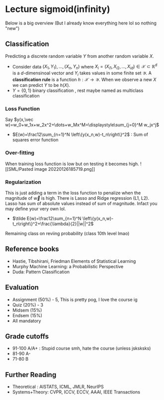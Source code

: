 # Lecture sigmoid(infinity)
Below is a big overview (But I already know everything here lol so nothing "new")
## Classification
Predicting a discrete random variable $Y$ from another random variable $X$.
- Consider data $(X_1, Y_1),\dots,(X_n, Y_n)$ where $X_i=(X_{i1}, X_{i2},\dots,X_{id}) \in \mathcal{X} \subset \mathbb{R}^d$  
  is a $d$-dimensinoal vector and $Y_i$ takes values in some finite set $\mathcal{Y}$. A **classification rule** is a function $h:\mathcal{X}\to\mathcal{Y}$. When we observe a new $X$ we can predict $Y$ to be $h(X)$.
- $Y=\{0,1\}$ binary classification , rest maybe named as multiclass classification

### Loss Function
Say $y(x,\vec w)=w_0+w_1x+w_2x^2+\dots+w_Mx^M=\displaystyle\sum_{j=0}^M w_jx^j$
- $E(w)=\frac12\sum_{n=1}^N \left\{y(x_n,w)-t_n\right\}^2$ : Sum of squares error function

### Over-fitting
When training loss function is low but on testing it becomes high.
![[SML/Pasted image 20220126185719.png]]

### Regularization
This is just adding a term in the loss function to penalize when the magnitude of $\vec w$ is high. There is Lasso and Ridge regression (L1, L2). Lasso has sum of absolute values instead of sum of magnitude. Infact you may define your very own lol.
- $\tilde E(w)=\frac12\sum_{n=1}^N \left\{y(x_n,w)-t_n\right\}^2+\frac{\lambda}{2}||w||^2$

Remaining class on reviing probability (class 10th level lmao)

## Reference books
- Hastie, Tibshirani, Friedman Elements of Statistical Learning
- Murphy Machine Learning: a Probabilistic Perspective
- Duda: Pattern Classification

## Evaluation
- Assignment (50%) - 5, This is pretty pog, I love the course ig
- Quiz (20%) - 3
- Midsem (15%)
- Endsem (15%)
- All mandatory

## Grade cutoffs
- 91-100 A/A+ : Stupid course smh, hate the course (unless jsksksks)
- 81-90 A-
- 71-80 B

## Further Reading
- Theoretical : AISTATS, ICML, JMLR, NeurIPS
- Systems+Theory: CVPR, ICCV, ECCV, AAAI, IEEE Transactions